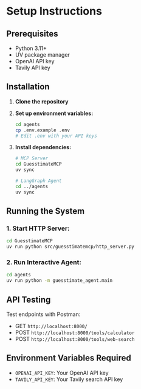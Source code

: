 # Setup Instructions

## Prerequisites
- Python 3.11+
- UV package manager
- OpenAI API key
- Tavily API key

## Installation

1. **Clone the repository**
2. **Set up environment variables:**
   ```bash
   cd agents
   cp .env.example .env
   # Edit .env with your API keys
   ```

3. **Install dependencies:**
   ```bash
   # MCP Server
   cd GuesstimateMCP
   uv sync
   
   # LangGraph Agent
   cd ../agents
   uv sync
   ```

## Running the System

### 1. Start HTTP Server:
```bash
cd GuesstimateMCP
uv run python src/guesstimatemcp/http_server.py
```

### 2. Run Interactive Agent:
```bash
cd agents
uv run python -m guesstimate_agent.main
```

## API Testing
Test endpoints with Postman:
- GET `http://localhost:8000/`
- POST `http://localhost:8000/tools/calculator`
- POST `http://localhost:8000/tools/web-search`

## Environment Variables Required
- `OPENAI_API_KEY`: Your OpenAI API key
- `TAVILY_API_KEY`: Your Tavily search API key